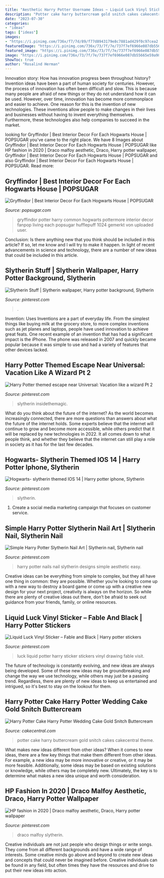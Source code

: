 ```yaml
---
title: "Aesthetic Harry Potter Username Ideas ~ Liquid Luck Vinyl Sticker – Fable And Black"
description: "Potter cake harry buttercream gold snitch cakes cakecentral theme"
date: "2023-07-30"
categories:
- "ideas"
tags: ["ideas"]
images:
- "https://i.pinimg.com/736x/f7/7d/89/f77d8943179e8c7881ad429f0c97cea2.jpg"
featuredImage: "https://i.pinimg.com/736x/73/7f/7e/737f7ef6966e087db55665e59a98135b.jpg"
featured_image: "https://i.pinimg.com/736x/73/7f/7e/737f7ef6966e087db55665e59a98135b.jpg"
image: "https://i.pinimg.com/736x/73/7f/7e/737f7ef6966e087db55665e59a98135b.jpg"
ShowToc: true
author: "Rosalind Herman"
---
```



Innovation story: How has innovation progress been throughout history?
Invention ideas have been a part of human society for centuries. However, the process of innovation has often been difficult and slow. This is because many people are afraid of new things or they do not understand how it can be used. However, over time, innovation has become more commonplace and easier to achieve. One reason for this is the invention of new technologies. These inventions allow people to make changes in their lives and businesses without having to invent everything themselves. Furthermore, these technologies also help companies to succeed in the market.

	

		
looking for Gryffindor | Best Interior Decor For Each Hogwarts House | POPSUGAR you've came to the right place. We have 8 Images about Gryffindor | Best Interior Decor For Each Hogwarts House | POPSUGAR like HP fashion in 2020 | Draco malfoy aesthetic, Draco, Harry potter wallpaper, Gryffindor | Best Interior Decor For Each Hogwarts House | POPSUGAR and also Gryffindor | Best Interior Decor For Each Hogwarts House | POPSUGAR. Read more:
		
    
## Gryffindor | Best Interior Decor For Each Hogwarts House | POPSUGAR

<img loading=lazy src="https://media1.popsugar-assets.com/files/thumbor/epkUu07SznoFGV1UV3nqkEKhsNk/fit-in/1024x1024/filters:format_auto-!!-:strip_icc-!!-/2015/07/01/878/n/1922794/6d3cb9edcb497ca2_gryffindor_1024x1024/i/Gryffindor.jpg" onerror="this.onerror=null;this.src='https://tse1.mm.bing.net/th?id=OIP.gEyFuwullq7Ezf8GnSt1awHaHa&amp;pid=15.1';" alt="Gryffindor | Best Interior Decor For Each Hogwarts House | POPSUGAR">

_Source: popsugar.com_

>gryffindor potter harry common hogwarts pottermore interior decor fanpop living each popsugar hufflepuff 1024 gemerkt von uploaded user. 

	

Conclusion: Is there anything new that you think should be included in this article? If so, let me know and I will try to make it happen.
In light of recent advancements in science and technology, there are a number of new ideas that could be included in this article.

    
## Slytherin Stuff | Slytherin Wallpaper, Harry Potter Background, Slytherin

<img loading=lazy src="https://i.pinimg.com/736x/f7/7d/89/f77d8943179e8c7881ad429f0c97cea2.jpg" onerror="this.onerror=null;this.src='https://tse4.mm.bing.net/th?id=OIP.iw0kZAB9xZ_odhb1AGJovgHaMW&amp;pid=15.1';" alt="Slytherin Stuff | Slytherin wallpaper, Harry potter background, Slytherin">

_Source: pinterest.com_

>. 

	

Invention: Uses
Inventions are a part of everyday life. From the simplest things like buying milk at the grocery store, to more complex inventions such as jet planes and laptops, people have used innovation to achieve great feats. 
One recent example of an invention that has had a significant impact is the iPhone. The phone was released in 2007 and quickly became popular because it was simple to use and had a variety of features that other devices lacked.

    
## Harry Potter Themed Escape Near Universal: Vacation Like A Wizard Pt 2

<img loading=lazy src="https://i.pinimg.com/736x/73/7f/7e/737f7ef6966e087db55665e59a98135b.jpg" onerror="this.onerror=null;this.src='https://tse2.mm.bing.net/th?id=OIP.molyWUdc1gBvvmnvrdwLuwHaFG&amp;pid=15.1';" alt="Harry Potter themed escape near Universal: Vacation like a wizard Pt 2">

_Source: pinterest.com_

>slytherin insidethemagic. 

	

What do you think about the future of the internet?
As the world becomes increasingly connected, there are more questions than answers about what the future of the internet holds. Some experts believe that the internet will continue to grow and become more accessible, while others predict that it will be replaced by new technologies in 2022. It all comes down to what people think, and whether they believe that the internet can still play a role in society as it has for the last few decades.

    
## Hogwarts- Slytherin Themed IOS 14 | Harry Potter Iphone, Slytherin

<img loading=lazy src="https://i.pinimg.com/736x/4e/8d/e9/4e8de9809f9ba60404206ddae7935d96.jpg" onerror="this.onerror=null;this.src='https://tse2.mm.bing.net/th?id=OIP.rXGoDaubs8C9t5EZ6URQvAHaNK&amp;pid=15.1';" alt="Hogwarts- slytherin themed IOS 14 | Harry potter iphone, Slytherin">

_Source: pinterest.com_

>slytherin. 

	

1. Create a social media marketing campaign that focuses on customer service.

    
## Simple Harry Potter Slytherin Nail Art | Slytherin Nail, Slytherin Nail

<img loading=lazy src="https://i.pinimg.com/736x/af/ec/1c/afec1ce8d843c1a17ce743402d3a98c4.jpg" onerror="this.onerror=null;this.src='https://tse4.mm.bing.net/th?id=OIP.XEGLqSixtSj6LxH8vOzbrQHaJ3&amp;pid=15.1';" alt="Simple Harry Potter Slytherin Nail Art | Slytherin nail, Slytherin nail">

_Source: pinterest.com_

>harry potter nails nail slytherin designs simple aesthetic easy. 

	

Creative ideas can be everything from simple to complex, but they all have one thing in common: they are possible. Whether you’re looking to come up with a new way to destroy a board game or come up with a creative new design for your next project, creativity is always on the horizon. So while there are plenty of creative ideas out there, don’t be afraid to seek out guidance from your friends, family, or online resources.

    
## Liquid Luck Vinyl Sticker – Fable And Black | Harry Potter Stickers

<img loading=lazy src="https://i.pinimg.com/736x/7f/62/da/7f62da00b6d44911796e354e60a50bf5.jpg" onerror="this.onerror=null;this.src='https://tse3.mm.bing.net/th?id=OIP.9ODq-ns6FDScfQTtvf5DDAHaHa&amp;pid=15.1';" alt="Liquid Luck Vinyl Sticker – Fable and Black | Harry potter stickers">

_Source: pinterest.com_

>luck liquid potter harry sticker stickers vinyl drawing fable visit. 

	

The future of technology is constantly evolving, and new ideas are always being developed. Some of these new ideas may be groundbreaking and change the way we use technology, while others may just be a passing trend. Regardless, there are plenty of new ideas to keep us entertained and intrigued, so it's best to stay on the lookout for them.

    
## Harry Potter Cake Harry Potter Wedding Cake Gold Snitch Buttercream

<img loading=lazy src="https://cdn001.cakecentral.com/gallery/2015/03/900_8651730LVW_harry-potter-cake-harry-potter-wedding-cake-gold-snitch-buttercream-wedding-cake.jpg" onerror="this.onerror=null;this.src='https://tse2.mm.bing.net/th?id=OIP.PB3bLQTXaRxSGA5F_JkbfgHaLH&amp;pid=15.1';" alt="Harry Potter Cake Harry Potter Wedding Cake Gold Snitch Buttercream">

_Source: cakecentral.com_

>potter cake harry buttercream gold snitch cakes cakecentral theme. 

	

What makes new ideas different from other ideas?
When it comes to new ideas, there are a few key things that make them different from other ideas. For example, a new idea may be more innovative or creative, or it may be more feasible. Additionally, some ideas may be based on existing solutions or knowledge, while others may be completely new. Ultimately, the key is to determine what makes a new idea unique and worth consideration.

    
## HP Fashion In 2020 | Draco Malfoy Aesthetic, Draco, Harry Potter Wallpaper

<img loading=lazy src="https://i.pinimg.com/736x/f2/16/b9/f216b940386f6c260bd178cc13c74f22.jpg" onerror="this.onerror=null;this.src='https://tse4.mm.bing.net/th?id=OIP.vYoqKK5M9Rr7638bsN60sAHaNK&amp;pid=15.1';" alt="HP fashion in 2020 | Draco malfoy aesthetic, Draco, Harry potter wallpaper">

_Source: pinterest.com_

>draco malfoy slytherin. 

	

Creative individuals are not just people who design things or write songs. They come from all different backgrounds and have a wide range of interests. Some creative minds go above and beyond to create new ideas and concepts that could never be imagined before. Creative individuals can be found in any field, but often times they have the resources and drive to put their new ideas into action.

